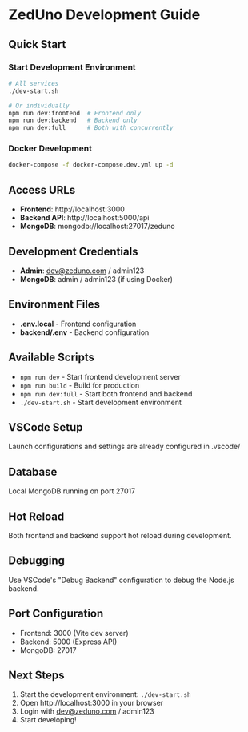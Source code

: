 # ZedUno Development Guide

## Quick Start

### Start Development Environment
```bash
# All services
./dev-start.sh

# Or individually
npm run dev:frontend  # Frontend only
npm run dev:backend   # Backend only
npm run dev:full      # Both with concurrently
```

### Docker Development
```bash
docker-compose -f docker-compose.dev.yml up -d
```

## Access URLs
- **Frontend**: http://localhost:3000
- **Backend API**: http://localhost:5000/api
- **MongoDB**: mongodb://localhost:27017/zeduno

## Development Credentials
- **Admin**: dev@zeduno.com / admin123
- **MongoDB**: admin / admin123 (if using Docker)

## Environment Files
- **.env.local** - Frontend configuration
- **backend/.env** - Backend configuration

## Available Scripts
- `npm run dev` - Start frontend development server
- `npm run build` - Build for production
- `npm run dev:full` - Start both frontend and backend
- `./dev-start.sh` - Start development environment

## VSCode Setup
Launch configurations and settings are already configured in .vscode/

## Database
Local MongoDB running on port 27017

## Hot Reload
Both frontend and backend support hot reload during development.

## Debugging
Use VSCode's "Debug Backend" configuration to debug the Node.js backend.

## Port Configuration
- Frontend: 3000 (Vite dev server)
- Backend: 5000 (Express API)
- MongoDB: 27017

## Next Steps
1. Start the development environment: `./dev-start.sh`
2. Open http://localhost:3000 in your browser
3. Login with dev@zeduno.com / admin123
4. Start developing!
